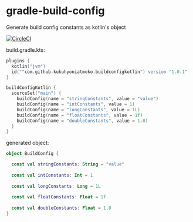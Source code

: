 # gradle-build-config
Generate build config constants as kotlin's object

[![CircleCI](https://circleci.com/gh/kukuhyoniatmoko/gradle-build-config/tree/master.svg?style=svg)](https://circleci.com/gh/kukuhyoniatmoko/gradle-build-config/tree/master)

build.gradle.kts:
```kotlin
plugins {
  kotlin("jvm")
  id(""com.github.kukuhyoniatmoko.buildconfigkotlin") version "1.0.1"
}

buildConfigKotlin {
  sourceSet("main") {
    buildConfig(name = "stringConstants", value = "value")
    buildConfig(name = "intConstants", value = 1)
    buildConfig(name = "longConstants", value = 1L)
    buildConfig(name = "floatConstants", value = 1f)
    buildConfig(name = "doubleConstants", value = 1.0)
  }
}
```

generated object:
```kotlin
object BuildConfig {

  const val stringConstants: String = "value"
  
  const val intConstants: Int = 1
  
  const val longConstants: Long = 1L
  
  const val floatConstants: Float = 1f
  
  const val doubleConstants: Float = 1.0
}
```

